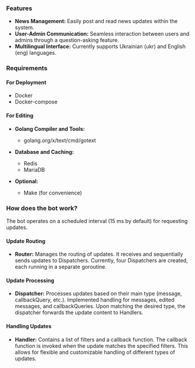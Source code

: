 ### Features

- **News Management:** Easily post and read news updates within the system.
- **User-Admin Communication:** Seamless interaction between users and admins through a question-asking feature.
- **Multilingual Interface:** Currently supports Ukrainian (ukr) and English (eng) languages.

### Requirements

#### For Deployment

- Docker
- Docker-compose

#### For Editing

- **Golang Compiler and Tools:**
  - golang.org/x/text/cmd/gotext

- **Database and Caching:**
  - Redis
  - MariaDB

- **Optional:**
  - Make (for convenience)

### How does the bot work?

The bot operates on a scheduled interval (15 ms by default) for requesting updates.

#### Update Routing

- **Router:** Manages the routing of updates. It receives and sequentially sends updates to Dispatchers. Currently, four Dispatchers are created, each running in a separate goroutine.

#### Update Processing

- **Dispatcher:** Processes updates based on their main type (message, callbackQuery, etc.). Implemented handling for messages, edited messages, and callbackQueries. Upon matching the desired type, the dispatcher forwards the update content to Handlers.

#### Handling Updates

- **Handler:** Contains a list of filters and a callback function. The callback function is invoked when the update matches the specified filters. This allows for flexible and customizable handling of different types of updates.

